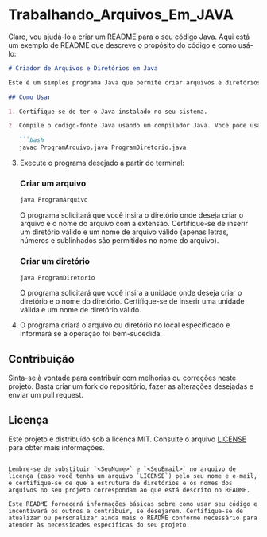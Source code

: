 # Trabalhando_Arquivos_Em_JAVA
Claro, vou ajudá-lo a criar um README para o seu código Java. Aqui está um exemplo de README que descreve o propósito do código e como usá-lo:

```markdown
# Criador de Arquivos e Diretórios em Java

Este é um simples programa Java que permite criar arquivos e diretórios em um diretório especificado pelo usuário.

## Como Usar

1. Certifique-se de ter o Java instalado no seu sistema.

2. Compile o código-fonte Java usando um compilador Java. Você pode usar o seguinte comando no terminal:

   ```bash
   javac ProgramArquivo.java ProgramDiretorio.java
   ```

3. Execute o programa desejado a partir do terminal:

   ### Criar um arquivo

   ```bash
   java ProgramArquivo
   ```

   O programa solicitará que você insira o diretório onde deseja criar o arquivo e o nome do arquivo com a extensão. Certifique-se de inserir um diretório válido e um nome de arquivo válido (apenas letras, números e sublinhados são permitidos no nome do arquivo).

   ### Criar um diretório

   ```bash
   java ProgramDiretorio
   ```

   O programa solicitará que você insira a unidade onde deseja criar o diretório e o nome do diretório. Certifique-se de inserir uma unidade válida e um nome de diretório válido.

4. O programa criará o arquivo ou diretório no local especificado e informará se a operação foi bem-sucedida.

## Contribuição

Sinta-se à vontade para contribuir com melhorias ou correções neste projeto. Basta criar um fork do repositório, fazer as alterações desejadas e enviar um pull request.

## Licença

Este projeto é distribuído sob a licença MIT. Consulte o arquivo [LICENSE](LICENSE) para obter mais informações.

```

Lembre-se de substituir `<SeuNome>` e `<SeuEmail>` no arquivo de licença (caso você tenha um arquivo `LICENSE`) pelo seu nome e e-mail, e certifique-se de que a estrutura de diretórios e os nomes dos arquivos no seu projeto correspondam ao que está descrito no README.

Este README fornecerá informações básicas sobre como usar seu código e incentivará os outros a contribuir, se desejarem. Certifique-se de atualizar ou personalizar ainda mais o README conforme necessário para atender às necessidades específicas do seu projeto.
